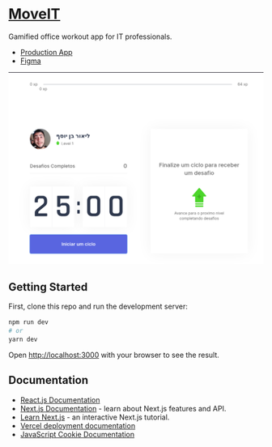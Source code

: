 # [MoveIT](https://moveit-lfwxit6xp-librity.vercel.app/)

Gamified office workout app for IT professionals.

- [Production App](https://moveit-lfwxit6xp-librity.vercel.app/)
- [Figma](https://www.figma.com/file/2dUsNg85gVEmVIe4Y0UFCX/RS-NLW-Move.it-1.0?node-id=160%3A2761)

<p align="center">
  <img src=".github/moveit_home.png">
</p>

## Getting Started

First, clone this repo and run the development server:

```bash
npm run dev
# or
yarn dev
```

Open [http://localhost:3000](http://localhost:3000) with your browser to see the result.

## Documentation

- [React.js Documentation](https://reactjs.org/docs/getting-started.html)
- [Next.js Documentation](https://nextjs.org/docs) - learn about Next.js features and API.
- [Learn Next.js](https://nextjs.org/learn) - an interactive Next.js tutorial.
- [Vercel deployment documentation](https://nextjs.org/docs/deployment)
- [JavaScript Cookie Documentation](https://github.com/js-cookie/js-cookie)
